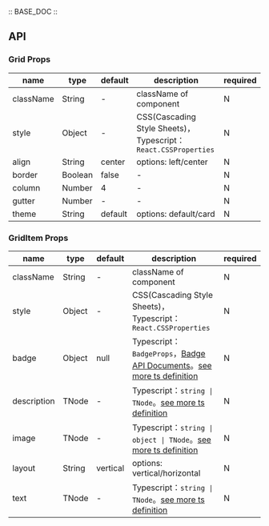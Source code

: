 :: BASE_DOC ::

## API


### Grid Props

name | type | default | description | required
-- | -- | -- | -- | --
className | String | - | className of component | N
style | Object | - | CSS(Cascading Style Sheets)，Typescript：`React.CSSProperties` | N
align | String | center | options: left/center | N
border | Boolean | false | \- | N
column | Number | 4 | \- | N
gutter | Number | - | \- | N
theme | String | default | options: default/card | N

### GridItem Props

name | type | default | description | required
-- | -- | -- | -- | --
className | String | - | className of component | N
style | Object | - | CSS(Cascading Style Sheets)，Typescript：`React.CSSProperties` | N
badge | Object | null | Typescript：`BadgeProps`，[Badge API Documents](./badge?tab=api)。[see more ts definition](https://github.com/Tencent/tdesign-mobile-react/tree/develop/src/grid/type.ts) | N
description | TNode | - | Typescript：`string \| TNode`。[see more ts definition](https://github.com/Tencent/tdesign-mobile-react/blob/develop/src/common.ts) | N
image | TNode | - | Typescript：`string \| object \| TNode`。[see more ts definition](https://github.com/Tencent/tdesign-mobile-react/blob/develop/src/common.ts) | N
layout | String | vertical | options: vertical/horizontal | N
text | TNode | - | Typescript：`string \| TNode`。[see more ts definition](https://github.com/Tencent/tdesign-mobile-react/blob/develop/src/common.ts) | N
